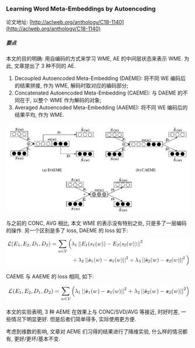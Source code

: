 ### Learning Word Meta-Embeddings by Autoencoding

论文地址: [http://aclweb.org/anthology/C18-1140](http://aclweb.org/anthology/C18-1140)


##### 要点

本文的目的明确: 用自编码的方式来学习 WME, AE 的中间层状态来表示 WME. 为此, 文章提出了 3 种不同的 AE.

1. Decoupled Autoencoded Meta-Embedding (DAEME): 将不同 WE 编码后的结果拼接, 作为 WME, 解码时取对应的编码部分;
2. Concatenated Autoencoded Meta-Embedding (CAEME): 与 DAEME 的不同在于, 以整个 WME 作为解码的对象;
3. Averaged Autoencoded Meta-Embedding (AAEME): 将不同 WE 编码后的结果平均, 作为 WME.

![DAEME, CAEME, AAEME](../../img/201811/daeme_caeme_aaeme.png)

与之前的 CONC, AVG 相比, 本文 WME 的表示没有特别之处, 只是多了一层编码的操作. 另一个区别是多了 loss, DAEME 的 loss 如下:

![DAEME LOSS](../../img/201811/daeme_loss.png)

CAEME 与 AAEME 的 loss 相同, 如下:

![CAEME AAEME LOSS](../../img/201811/caeme_loss.png)

本文的实验表明, 3 种 AEME 在效果上与 CONC/SVD/AVG 等接近, 时好时差, 一些情况下明显更好. 但是后者们简单得多, 实际使用更方便.

考虑到维数的影响, 文章对 AEME 们习得的结果进行了降维实验, 什么样的情况都有, 更好/更坏/基本不变.
